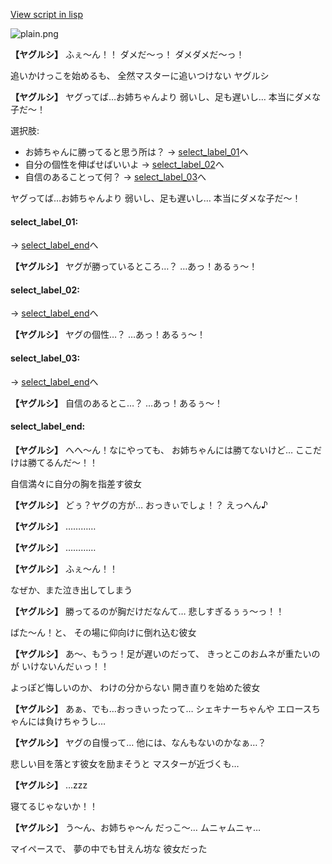 [View script in lisp](../scripts/20171102.txt)

![plain.png](../images/backgrounds/plain.png)

**【ヤグルシ】**
ふぇ〜ん！！
ダメだ〜っ！
ダメダメだ〜っ！

追いかけっこを始めるも、
全然マスターに追いつけない
ヤグルシ

**【ヤグルシ】**
ヤグってば…お姉ちゃんより
弱いし、足も遅いし…
本当にダメな子だ〜！

選択肢:
- お姉ちゃんに勝ってると思う所は？ → [select_label_01](#select_label_01)へ
- 自分の個性を伸ばせばいいよ → [select_label_02](#select_label_02)へ
- 自信のあることって何？ → [select_label_03](#select_label_03)へ

ヤグってば…お姉ちゃんより
弱いし、足も遅いし…
本当にダメな子だ〜！

#### select_label_01:
 → [select_label_end](#select_label_end)へ

**【ヤグルシ】**
ヤグが勝っているところ…？
…あっ！あるぅ〜！

#### select_label_02:
 → [select_label_end](#select_label_end)へ

**【ヤグルシ】**
ヤグの個性…？
…あっ！あるぅ〜！

#### select_label_03:
 → [select_label_end](#select_label_end)へ

**【ヤグルシ】**
自信のあるとこ…？
…あっ！あるぅ〜！

#### select_label_end:

**【ヤグルシ】**
へへ〜ん！なにやっても、
お姉ちゃんには勝てないけど…
ここだけは勝てるんだ〜！！

自信満々に自分の胸を指差す彼女

**【ヤグルシ】**
どぅ？ヤグの方が…
おっきぃでしょ！？
えっへん♪

**【ヤグルシ】**
…………

**【ヤグルシ】**
…………

**【ヤグルシ】**
ふぇ〜ん！！

なぜか、また泣き出してしまう

**【ヤグルシ】**
勝ってるのが胸だけだなんて…
悲しすぎるぅぅ〜っ！！

ばた〜ん！と、
その場に仰向けに倒れ込む彼女

**【ヤグルシ】**
あ〜、もうっ！足が遅いのだって、
きっとこのおムネが重たいのが
いけないんだぃっ！！

よっぽど悔しいのか、
わけの分からない
開き直りを始めた彼女

**【ヤグルシ】**
あぁ、でも…おっきぃったって…
シェキナーちゃんや
エロースちゃんには負けちゃうし…

**【ヤグルシ】**
ヤグの自慢って…
他には、なんもないのかなぁ…？

悲しい目を落とす彼女を励まそうと
マスターが近づくも…

**【ヤグルシ】**
…zzz

寝てるじゃないか！！

**【ヤグルシ】**
う〜ん、お姉ちゃ〜ん
だっこ〜…
ムニャムニャ…

マイペースで、
夢の中でも甘えん坊な
彼女だった